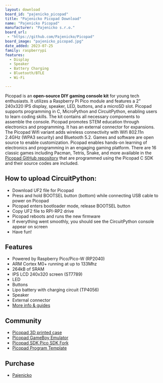 ```yaml
---
layout: download
board_id: "pajenicko_picopad"
title: "Pajenicko Picopad Download"
name: "Pajenicko Picopad"
manufacturer: "Pajenicko s.r.o."
board_url:
 - "https://github.com/Pajenicko/Picopad"
board_image: "pajenicko_picopad.jpg"
date_added: 2023-07-25
family: raspberrypi
features:
  - Display
  - Speaker
  - Battery Charging
  - Bluetooth/BTLE
  - Wi-Fi

---
```


Picopad is an **open-source DIY gaming console kit** for young tech enthusiasts. It utilizes a Raspberry Pi Pico module and features a 2" 240x320 IPS display, speaker, LED, buttons, and a microSD slot. Picopad supports programming in C, MicroPython and CircuitPython, enabling users to learn coding skills. The kit contains all necessary components to assemble the console. Picopad promotes STEM education through electronics and programming. It has an external connector for expansions. The Picopad Wifi variant adds wireless connectivity with Wifi 802.11n 2.4GHz (WPA3 security) and Bluetooth 5.2. Games and software are open source to enable customization. Picopad enables hands-on learning of electronics and programming in an engaging gaming platform. There are 16 classic games including Pacman, Tetris, Snake, and more available in the [Picopad GitHub repository](https://github.com/Pajenicko/Picopad) that are programmed using the Picopad C SDK and their source codes are included.


## How to upload CircuitPython:

* Download UF2 file for Picopad
* Press and hold BOOTSEL button (bottom) while connecting USB cable to power on Picopad
* Picopad enters bootloader mode, release BOOTSEL button
* Copy UF2 file to RPI-RP2 drive
* Picopad reboots and runs the new firmware
* If everything went smoothly, you should see the CircuitPython console appear on screen
* Have fun!


## Features
* Powered by Raspberry Pico/Pico-W (RP2040)
* ARM Cortex M0+ running at up to 133Mhz
* 264kB of SRAM
* IPS LCD 240x320 screen (ST7789)
* LED
* Buttons
* Lipo battery with charging circuit (TP4056)
* Speaker
* External connector
* [More info & guides](https://picopad.eu/en/)

## Community
* [Picopad 3D printed case](https://www.printables.com/model/504447-picopad-case)
* [Picopad GameBoy Emulator](https://github.com/tvecera/picopad-playground/tree/main/picopad-sdk/picopad-gb)
* [Picopad SDK Pico SDK Fork](https://github.com/tvecera/picopad-playground/tree/main/picopad-sdk)
* [Picopad Program Template](https://github.com/tvecera/picopad-template)


## Purchase
* [Pajenicko](https://pajenicko.cz/picopad-wifi-open-source-herni-konzole)


